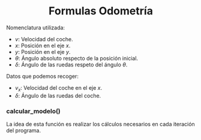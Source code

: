 # $$\text{Formulas Odometría}$$
Nomenclatura utilizada:
- $v$: Velocidad del coche.
- $x$: Posición en el eje $x$.
- $y$: Posición en el eje $y$.
- $\theta$: Ángulo absoluto respecto de la posición inicial.
- $\delta$: Ángulo de las ruedas respeto del ángulo $\theta$.

Datos que podemos recoger:
- $v_x$: Velocidad del coche en el eje $x$.
- $\delta$: Ángulo de las ruedas del coche.

### calcular_modelo()

La idea de esta función es realizar los cálculos necesarios en cada iteración del programa.



